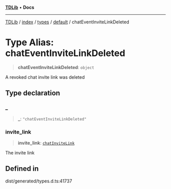 [**TDLib**](../../../../../../README.md) • **Docs**

***

[TDLib](../../../../../../modules.md) / [index](../../../../../README.md) / [types](../../../README.md) / [default](../README.md) / chatEventInviteLinkDeleted

# Type Alias: chatEventInviteLinkDeleted

> **chatEventInviteLinkDeleted**: `object`

A revoked chat invite link was deleted

## Type declaration

### \_

> **\_**: `"chatEventInviteLinkDeleted"`

### invite\_link

> **invite\_link**: [`chatInviteLink`](chatInviteLink.md)

The invite link

## Defined in

dist/generated/types.d.ts:41737
